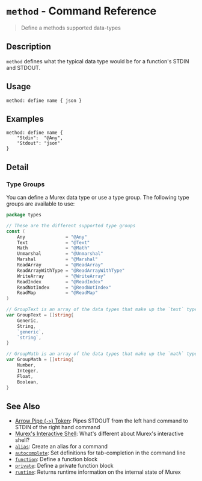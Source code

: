 # `method` - Command Reference

> Define a methods supported data-types

## Description

`method` defines what the typical data type would be for a function's STDIN
and STDOUT.

## Usage

```
method: define name { json }
```

## Examples

```
method: define name {
    "Stdin":  "@Any",
    "Stdout": "json"
}
```

## Detail

### Type Groups

You can define a Murex data type or use a type group. The following type
groups are available to use:

```go
package types

// These are the different supported type groups
const (
	Any               = "@Any"
	Text              = "@Text"
	Math              = "@Math"
	Unmarshal         = "@Unmarshal"
	Marshal           = "@Marshal"
	ReadArray         = "@ReadArray"
	ReadArrayWithType = "@ReadArrayWithType"
	WriteArray        = "@WriteArray"
	ReadIndex         = "@ReadIndex"
	ReadNotIndex      = "@ReadNotIndex"
	ReadMap           = "@ReadMap"
)

// GroupText is an array of the data types that make up the `text` type
var GroupText = []string{
	Generic,
	String,
	`generic`,
	`string`,
}

// GroupMath is an array of the data types that make up the `math` type
var GroupMath = []string{
	Number,
	Integer,
	Float,
	Boolean,
}
```

## See Also

* [Arrow Pipe (`->`) Token](../parser/pipe-arrow.md):
  Pipes STDOUT from the left hand command to STDIN of the right hand command
* [Murex's Interactive Shell](../user-guide/interactive-shell.md):
  What's different about Murex's interactive shell?
* [`alias`](../commands/alias.md):
  Create an alias for a command
* [`autocomplete`](../commands/autocomplete.md):
  Set definitions for tab-completion in the command line
* [`function`](../commands/function.md):
  Define a function block
* [`private`](../commands/private.md):
  Define a private function block
* [`runtime`](../commands/runtime.md):
  Returns runtime information on the internal state of Murex